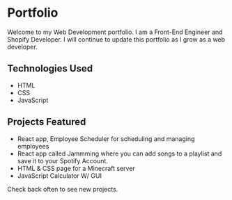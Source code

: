# Portfolio

Welcome to my Web Development portfolio. I am a Front-End Engineer and Shopify Developer. I will continue to update this portfolio as I grow as a web developer.

## Technologies Used

- HTML
- CSS
- JavaScript

## Projects Featured

- React app, Employee Scheduler for scheduling and managing employees
- React app called Jammming where you can add songs to a playlist and save it to your Spotify Account.
- HTML & CSS page for a Minecraft server
- JavaScript Calculator W/ GUI

Check back often to see new projects.
